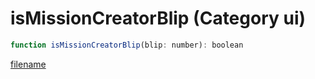 # isMissionCreatorBlip (Category ui)

```js
function isMissionCreatorBlip(blip: number): boolean
```

[filename](isMissionCreatorBlip_m.md ':include')